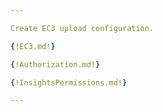 ```yaml
---

Create EC3 upload configuration.

{!EC3.md!}

{!Authorization.md!}

{!InsightsPermissions.md!}

---
```

